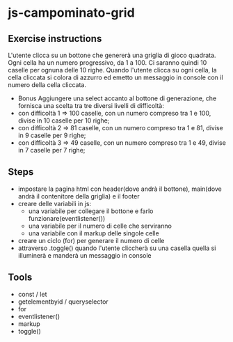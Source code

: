 # js-campominato-grid

## Exercise instructions

L'utente clicca su un bottone che genererà una griglia di gioco quadrata.
Ogni cella ha un numero progressivo, da 1 a 100.
Ci saranno quindi 10 caselle per ognuna delle 10 righe.
Quando l'utente clicca su ogni cella, la cella cliccata si colora di azzurro ed emetto un messaggio in console con il numero della cella cliccata.

- Bonus
Aggiungere una select accanto al bottone di generazione, che fornisca una scelta tra tre diversi livelli di difficoltà:
- con difficoltà 1 => 100 caselle, con un numero compreso tra 1 e 100, divise in 10 caselle per 10 righe;
- con difficoltà 2 => 81 caselle, con un numero compreso tra 1 e 81, divise in 9 caselle per 9 righe;
- con difficoltà 3 => 49 caselle, con un numero compreso tra 1 e 49, divise in 7 caselle per 7 righe;

## Steps

- impostare la pagina html con header(dove andrà il bottone), main(dove andrà il contenitore della griglia) e il footer
- creare delle variabili in js:
    - una variabile per collegare il bottone e farlo funzionare(eventlistener())
    - una variabile per il numero di celle che serviranno
    - una variabile con il markup delle singole celle
- creare un ciclo (for) per generare il numero di celle
- attraverso .toggle() quando l'utente cliccherà su una casella quella si illuminerà e manderà un messaggio in console   


## Tools

- const / let
- getelementbyid / queryselector
- for
- eventlistener()
- markup
- toggle()
